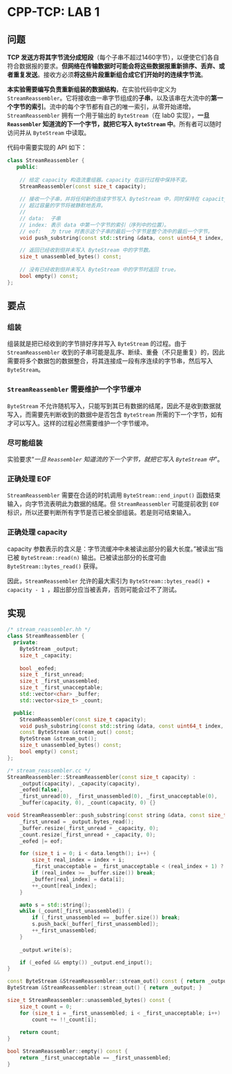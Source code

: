 # CPP-TCP: LAB 1

## 问题

**TCP 发送方将其字节流分成短段**（每个子串不超过1460字节），以便使它们各自符合数据报的要求。**但网络在传输数据时可能会将这些数据报重新排序、丢弃、或者重复发送**。接收方必须**将这些片段重新组合成它们开始时的连续字节流**。

**本实验需要编写负责重新组装的数据结构**，在实验代码中定义为 `StreamReassembler`。它将接收由一串字节组成的**子串**，以及该串在大流中的**第一个字节的索引**。流中的每个字节都有自己的唯一索引，从零开始递增。`StreamReassembler` 拥有一个用于输出的 `ByteStream`（在 lab0 实现），**一旦 `Reassembler` 知道流的下一个字节，就把它写入 `ByteStream` 中**。所有者可以随时访问并从 `ByteStream` 中读取。

代码中需要实现的 API 如下：

``` C++
class StreamReassembler {
   public:
    
    // 给定 capacity 构造流重组器。capacity 在运行过程中保持不变。
    StreamReassembler(const size_t capacity);
	
    // 接收一个子串，并将任何新的连续字节写入 ByteStream 中，同时保持在 capacity 的内存限制之内。
    // 超过容量的字节将被静默地丢弃。
    //
    // data:  子串
    // index: 表示 data 中第一个字节的索引（序列中的位置）。
    // eof:   为 true 时表示这个子串的最后一个字节是整个流中的最后一个字节。
    void push_substring(const std::string &data, const uint64_t index, const bool eof);

    // 返回已经收到但并未写入 ByteStream 中的字节数。
    size_t unassembled_bytes() const;
    
    // 没有已经收到但并未写入 ByteStream 中的字节时返回 true。
    bool empty() const;
};
```

## 要点

### 组装

组装就是把已经收到的字节排好序并写入 `ByteStream` 的过程。由于 `StreamReassembler` 收到的子串可能是乱序、断续、重叠（不只是重复）的，因此需要将多个数据包的数据整合，将其连接成一段有序连续的字节串，然后写入 `ByteStream`。

### `StreamReassembler` 需要维护一个字节缓冲

`ByteStream` 不允许随机写入，只能写到其已有数据的结尾，因此不是收到数据就写入，而需要先判断收到的数据中是否包含 `ByteStream` 所需的下一个字节，如有才可以写入。这样的过程必然需要维护一个字节缓冲。

### 尽可能组装

实验要求“*一旦 `Reassembler` 知道流的下一个字节，就把它写入 `ByteStream` 中*”。

### 正确处理 EOF

`StreamReassembler` 需要在合适的时机调用 `ByteStream::end_input()` 函数结束输入，向字节流表明此为数据的结尾。但 `StreamReassembler` 可能提前收到 `EOF` 标识，所以还要判断所有字节是否已被全部组装。若是则可结束输入。

### 正确处理 capacity

capacity 参数表示的含义是：字节流缓冲中未被读出部分的最大长度。”被读出“指已被 `ByteStream::read(n)` 输出。已被读出部分的长度可由 `ByteStream::bytes_read()` 获得。

因此，`StreamReassembler` 允许的最大索引为 `ByteStream::bytes_read() + capacity - 1 `，超出部分应当被丢弃，否则可能会过不了测试。

## 实现

``` C++
/* stream_reassembler.hh */
class StreamReassembler {
  private:
    ByteStream _output;
    size_t _capacity;
    
    bool _eofed;
    size_t _first_unread;
    size_t _first_unassembled;
    size_t _first_unacceptable;
    std::vector<char> _buffer;
    std::vector<size_t> _count;

  public:
    StreamReassembler(const size_t capacity);
    void push_substring(const std::string &data, const uint64_t index, const bool eof);
    const ByteStream &stream_out() const;
    ByteStream &stream_out();
    size_t unassembled_bytes() const;
    bool empty() const;
};

/* stream_reassembler.cc */
StreamReassembler::StreamReassembler(const size_t capacity) :
    _output(capacity), _capacity(capacity),
    _eofed(false),
    _first_unread(0), _first_unassembled(0), _first_unacceptable(0),
    _buffer(capacity, 0), _count(capacity, 0) {}

void StreamReassembler::push_substring(const string &data, const size_t index, const bool eof) {
    _first_unread = _output.bytes_read();
    _buffer.resize(_first_unread + _capacity, 0);
    _count.resize(_first_unread + _capacity, 0);
    _eofed |= eof;

    for (size_t i = 0; i < data.length(); i++) {
        size_t real_index = index + i;
        _first_unacceptable = _first_unacceptable < (real_index + 1) ? (real_index + 1) : _first_unacceptable;
        if (real_index >= _buffer.size()) break;
        _buffer[real_index] = data[i];
        ++_count[real_index];
    }

    auto s = std::string();
    while (_count[_first_unassembled]) {
        if (_first_unassembled == _buffer.size()) break;
        s.push_back(_buffer[_first_unassembled]);
        ++_first_unassembled;
    }
    
    _output.write(s);

    if (_eofed && empty()) _output.end_input();
}

const ByteStream &StreamReassembler::stream_out() const { return _output; }
ByteStream &StreamReassembler::stream_out() { return _output; }

size_t StreamReassembler::unassembled_bytes() const {
    size_t count = 0;
    for (size_t i = _first_unassembled; i < _first_unacceptable; i++)
        count += !!_count[i];
    
    return count;
}

bool StreamReassembler::empty() const { 
    return _first_unacceptable == _first_unassembled;
}
```

